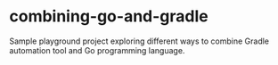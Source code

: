 # combining-go-and-gradle
Sample playground project exploring different ways to combine Gradle automation tool and Go programming language.
